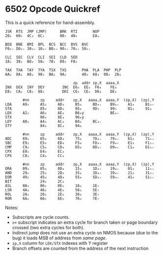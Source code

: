 6502 Opcode Quickref
====================

This is a quick reference for hand-assembly.

    JSR  RTS  JMP (JMP)      BRK  RTI       NOP
    20₆  60₆  4C₃  6C₅       00₇  40₆       EA₂

    BEQ  BNE  BMI  BPL  BCS  BCC  BVS  BVC
    F0₂₊ D0₂₊ 30₂₊ 10₂₊ B0₂₊ 90₂₊ 70₂₊ 50₂₊

    CLC  SEC  CLV  CLI  SEI  CLD  SED
    18₂  38₂  B8₂  58₂  78₂  D8₂  F8₂

    TAX  TXA  TAY  TYA  TSX  TXS       PHA  PLA  PHP  PLP
    AA₂  8A₂  A8₂  98₂  BA₂  9A₂       48₃  68₃  08₄  28₄

                                   zp  addr zp,X  aaaa,X
    INX  DEX  INY  DEY        INC  E6₅  EE₆  F6₆    FE₆
    E8₂  CA₂  C8₂  88₂        DEC  C6₅  CE₆  D6₆    DE₆

            #nn     zp     addr    zp,X   aaaa,X  aaaa,Y  (zp,X)  (zp),Y
    LDA     A9₂     A5₂     AD₃     B5₄     BD₄₊    B9₄₊    A1₆     B1₅₊
    STA             85₃     8D₄     95₄     9D₅     99₅     81₆     91₆
    LDX     A2₂     A6₃     AE₄     B6₄y            BE₄₊
    STX             86₃     8E₄     96₄y
    LDY     A0₂     A4₃     AC₄     B4₄     BC₄₊
    STY             84₃     8C₄     94₄

            #nn     zp     addr    zp,X   aaaa,X  aaaa,Y  (zp,X)  (zp),Y
    ADC     69₂     65₃     6D₄     75₄     7D₄₊    79₄₊    61₆     71₅₊
    SBC     E9₂     E5₃     ED₄     F5₄     FD₄₊    F9₄₊    E1₆     F1₅₊
    CMP     C9₂     C5₃     CD₄     D5₄     DD₄₊    D9₄₊    C1₆     D1₅₊
    CPX     E0₂     E4₃     EC₄
    CPX     C0₂     C4₃     CC₄

            #nn     zp     addr    zp,X   aaaa,X  aaaa,Y  (zp,X)  (zp),Y
    ORA     09₂     05₃     0D₄     15₄     1D₄₊    19₄₊    01₆     11₅₊
    AND     29₂     25₃     2D₄     35₄     3D₄₊    39₄₊    21₆     31₅₊
    EOR     49₂     45₃     4D₄     55₄     5D₄₊    59₄₊    41₆     51₅₊
    BIT             24₃     2C₄
    ASL     0A₂     06₅     0E₆     16₆     1E₇
    LSR     4A₂     46₅     4E₆     56₆     5E₇
    ROL     2A₂     26₅     2E₆     36₆     3E₇
    ROR     6A₂     66₅     6E₆     76₆     7E₇

Notes:
- Subscripts are cycle counts.
- `n+` subscript indicates an extra cycle for branch taken or page
  boundary crossed (two extra cycles for both).
- Indirect jump does not use an extra cycle on NMOS because (due to
  the bug) it loads MSB of address from _same page_.
- `zp,X` column for `LDX/STX` indexes with Y register
- Branch offsets are counted from the address of the next instruction
